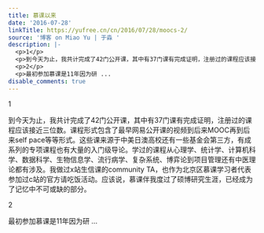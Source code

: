 ```yaml
---
title: 慕课以来
date: '2016-07-28'
linkTitle: https://yufree.cn/cn/2016/07/28/moocs-2/
source: '博客 on Miao Yu | 于淼 '
description: |-
  <p>1</p>
  <p>到今天为止，我共计完成了42门公开课，其中有37门课有完成证明，注册过的课程应该接近三位数。课程形式包含了最早网易公开课的视频到后来MOOC再到后来self pace等等形式。这些课来源于中美日澳高校还有一些基金会第三方，有成系列的专项课程也有大量的入门级导论。学过的课程从心理学、统计学、计算机科学、数据科学、生物信息学、流行病学、复杂系统、博弈论到项目管理还有中医理论都有涉及。我做过x站生信课的community TA，也作为北京区慕课学习者代表参加过c站的官方请吃饭活动。应该说，慕课伴我度过了硕博研究生涯，已经成为了记忆中不可或缺的部分。</p>
  <p>2</p>
  <p>最初参加慕课是11年因为研 ...
disable_comments: true
---
```

<p>1</p>
<p>到今天为止，我共计完成了42门公开课，其中有37门课有完成证明，注册过的课程应该接近三位数。课程形式包含了最早网易公开课的视频到后来MOOC再到后来self pace等等形式。这些课来源于中美日澳高校还有一些基金会第三方，有成系列的专项课程也有大量的入门级导论。学过的课程从心理学、统计学、计算机科学、数据科学、生物信息学、流行病学、复杂系统、博弈论到项目管理还有中医理论都有涉及。我做过x站生信课的community TA，也作为北京区慕课学习者代表参加过c站的官方请吃饭活动。应该说，慕课伴我度过了硕博研究生涯，已经成为了记忆中不可或缺的部分。</p>
<p>2</p>
<p>最初参加慕课是11年因为研 ...